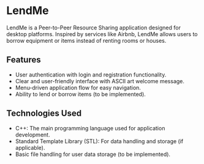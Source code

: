 # LendMe

LendMe is a Peer-to-Peer Resource Sharing application designed for desktop platforms. Inspired by services like Airbnb, LendMe allows users to borrow equipment or items instead of renting rooms or houses.

## Features

- User authentication with login and registration functionality.
- Clear and user-friendly interface with ASCII art welcome message.
- Menu-driven application flow for easy navigation.
- Ability to lend or borrow items (to be implemented).

## Technologies Used

- C++: The main programming language used for application development.
- Standard Template Library (STL): For data handling and storage (if applicable).
- Basic file handling for user data storage (to be implemented).
